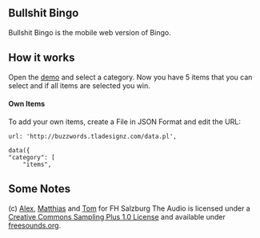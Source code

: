 ## Bullshit Bingo
Bullshit Bingo is the mobile web version of Bingo.

## How it works
Open the [demo](http://tom.multimediatechnology.at/bullshitbingo/) and select a category.
Now you have 5 items that you can select and if all items are selected you win.

#### Own Items
To add your own items, create a File in JSON Format and edit the URL:

    url: 'http://buzzwords.tladesignz.com/data.pl',
	
	data({
    "category": [
        "items",


## Some Notes
(c) [Alex](https://github.com/Falex), [Matthias](https://github.com/mattherick) and [Tom](https://github.com/mindbreaker) for FH Salzburg
The Audio is licensed under a [Creative Commons Sampling Plus 1.0 License](http://creativecommons.org/licenses/sampling+/1.0/) and available under [freesounds.org](http://www.freesound.org/samplesViewSingle.php?id=117120).